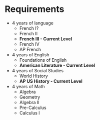 # Requirements
- 4 years of language
  - French I?
  - French II
  - **French III - Current Level**
  - French IV
  - AP French
- 4 years of English
  - Foundations of English
  - **American Literature - Current Level**
- 4 years of Social Studies
  - World History
  - **AP US History - Current Level**
- 4 years of Math
  - Algebra
  - Geometry
  - Algebra II
  - Pre-Calculus
  - Calculus I